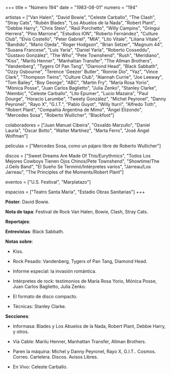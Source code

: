 +++
title = "Número 194"
date = "1983-08-01"
numero = "194"

artistas = ["Van Halen", "David Bowie", "Celeste Carballo", "The Clash", "Stray Cats", "Rubén Blades", "Los Abuelos de la Nada", "Robert Plant", "Debbie Harry", "Chris Stein", "Raúl Porchetto", "Willy Campins", "Gringui Herrera", "Pino Marrone", "Estudios ION", "Roberto Fernández", "Culture Club", "Elvis Costello", "Peter Gabriel", "MIA", "Lito Vitale", "Liliana Vitale", "Bandido", "Mario Ojeda", "Roger Hodgson", "Brian Setzer", "Magnum 44", "Susana Francese", "Luis Yaría", "Daniel Yaría", "Roberto Cosseddu", "Gustavo González", "The Who", "Pete Townshend", "Rush", "Meridiano", "Kiss", "Marilú Henner", "Manhattan Transfer", "The Allman Brothers", "Vandenberg", "Tygers Of Pan Tang", "Diamond Head", "Black Sabbath", "Ozzy Osbourne", "Terence 'Geezer' Butler", "Ronnie Dio", "Yaz", "Vince Clark", "Thompson Twins", "Culture Club", "Alannah Currie", "Joe Leeway", "Tom Bailey", "Boy George", "ABC", "Martin Fry", "María Rosa Yorio", "Mónica Posse", "Juan Carlos Baglietto", "Julia Zenko", "Stanley Clarke", "Alembic", "Celeste Carballo", "Lito Epumer", "Lucio Mazaira", "Paul Dourge", "Horacio Larumbe", "Tweety González", "Michel Peyronel", "Danny Peyronel", "Rayo X", "G.I.T.", "Pablo Guyot", "Willy Iturri", "Alfredo Toth", "Robert Plant", "Compañía Argentina de Mimo", "Ángel Elizondo", "Mercedes Sosa", "Roberto Wullicher", "Blackfoot"]

colaboradores = ["Juan Manuel Cibeira", "Osvaldo Marzullo", "Daniel Lauría", "Oscar Botto", "Walter Martínez", "Marta Ferro", "José Ángel Wolfman"]

peliculas = ["Mercedes Sosa, como un pájaro libre de Roberto Wullicher"]

discos = ["Sweet Dreams Are Made Of This/Eurythmics", "Todos Los Mejores Cowboys Tienen Ojos Chinos/Pete Townshend", "Showtime/The J.Geils Band", "El Sueño Se Terminó/Intérpretes varios", "Jarreau/Los Jarreau", "The Principles of the Moments/Robert Plant"]

eventos = ["U.S. Festival", "Marplatazo"]

espacios = ["Teatro Santa María", "Estadio Obras Sanitarias"]
+++


**Póster**: David Bowie.

**Nota de tapa**: Festival de Rock Van Halen, Bowie, Clash, Stray Cats. 

**Reportajes**: 

**Entrevistas**: Black Sabbath.

**Notas sobre**:

- Kiss. 

- Rock Pesado: Vandenberg, Tygers of Pan Tang, Diamond Head. 

- Informe especial: la invasión romántica. 

- Intérpretes de rock: testimonios de María Rosa Yorio, Mónica Posse, Juan Carlos Baglietto, Julia Zenko. 

- El formato de disco compacto.

- Técnicas: Stanley Clarke. 

**Secciones**:

- Informasa: Blades y Los Abuelos de la Nada, Robert Plant, Debbie Harry, y otros. 

- Vía Cable: Marilu Henner, Manhattan Transfer, Allman Brothers. 

- Paren la máquina: Michel y Danny Peyronel, Rayo X, G.I.T.. 
Cosmos. Correo. Cartelera. Discos. Avisos Libres.
- En Vivo: Celeste Carballo. 